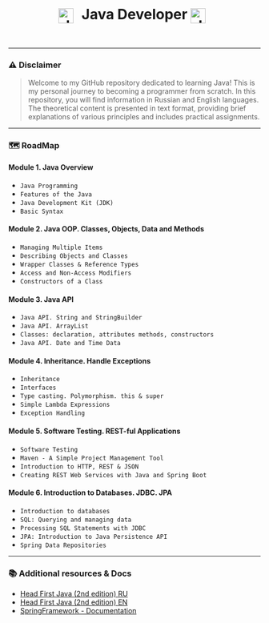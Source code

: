 <br>
    <h1 align="center">
        <img align="center" alt="Java" width="30px" style="padding-right:10px;" src="https://cdn.jsdelivr.net/gh/devicons/devicon/icons/java/java-original.svg"/>
        Java Developer
        <img align="center" alt="Java" width="30px" style="padding-right:10px;" src="https://cdn.jsdelivr.net/gh/devicons/devicon/icons/java/java-original.svg"/>
    </h1>
<br/>

---

### ⚠️️ Disclaimer

> Welcome to my GitHub repository dedicated to learning Java! This is my personal journey to becoming a
> programmer from scratch. In this repository, you will find information in Russian and English languages.
> The theoretical content is presented in text format, providing brief explanations of various 
> principles and includes practical assignments.

---

### 🗺️ RoadMap

#### **Module 1. Java Overview**
- `Java Programming`
- `Features of the Java`
- `Java Development Kit (JDK)`
- `Basic Syntax`

#### **Module 2. Java OOP. Classes, Objects, Data and Methods**
- `Managing Multiple Items`
- `Describing Objects and Classes`
- `Wrapper Classes & Reference Types`
- `Access and Non-Access Modifiers`
- `Constructors of a Class`

#### **Module 3. Java API**
- `Java API. String and StringBuilder`
- `Java API. ArrayList`
- `Classes: declaration, attributes methods, constructors`
- `Java API. Date and Time Data`

#### **Module 4. Inheritance. Handle Exceptions**
- `Inheritance`
- `Interfaces`
- `Type casting. Polymorphism. this & super`
- `Simple Lambda Expressions`
- `Exception Handling`

#### **Module 5. Software Testing. REST-ful Applications**
- `Software Testing`
- `Maven - A Simple Project Management Tool`
- `Introduction to HTTP, REST & JSON`
- `Creating REST Web Services with Java and Spring Boot`

#### **Module 6. Introduction to Databases. JDBC. JPA**
- `Introduction to databases`
- `SQL: Querying and managing data`
- `Processing SQL Statements with JDBC`
- `JPA: Introduction to Java Persistence API`
- `Spring Data Repositories`

---

### 📚 Additional resources & Docs

- [Head First Java (2nd edition) RU](https://drive.google.com/file/d/1sWJqaCOao5muW00aL-Lx1Ea84n2YokZc/view?usp=sharing)
- [Head First Java (2nd edition) EN](https://drive.google.com/file/d/1SykXlTHl74MQLjV3OOzaLsb3RsQ2vufH/view?usp=sharing)
- [SpringFramework - Documentation](https://docs.spring.io/spring-framework/reference/)
